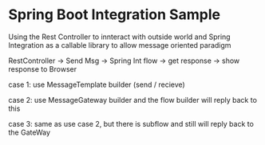 # Spring Boot Integration Sample
Using the Rest Controller to innteract with outside world
and Spring Integration as a callable library to allow message oriented paradigm

RestController -> Send Msg -> Spring Int flow -> get response -> show response to Browser


case 1: 
    use MessageTemplate builder (send / recieve)
    

case 2: 
    use MessageGateway builder and the flow builder will reply back to this
    

case 3: 
    same as use case 2, but there is subflow and still will reply back to the GateWay
    
        
        